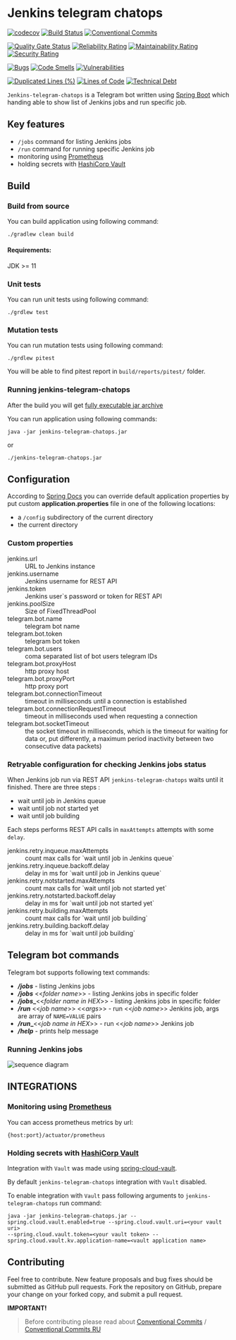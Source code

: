 # Jenkins telegram chatops
[![codecov](https://codecov.io/gh/MikeSafonov/jenkins-telegram-chatops/branch/master/graph/badge.svg)](https://codecov.io/gh/MikeSafonov/jenkins-telegram-chatops)
[![Build Status](https://travis-ci.com/MikeSafonov/jenkins-telegram-chatops.svg?branch=master)](https://travis-ci.com/MikeSafonov/jenkins-telegram-chatops)
[![Conventional Commits](https://img.shields.io/badge/Conventional%20Commits-1.0.0-yellow.svg)](https://conventionalcommits.org)

[![Quality Gate Status](https://sonarcloud.io/api/project_badges/measure?project=MikeSafonov_jenkins-telegram-chatops&metric=alert_status)](https://sonarcloud.io/dashboard?id=MikeSafonov_jenkins-telegram-chatops)
[![Reliability Rating](https://sonarcloud.io/api/project_badges/measure?project=MikeSafonov_jenkins-telegram-chatops&metric=reliability_rating)](https://sonarcloud.io/dashboard?id=MikeSafonov_jenkins-telegram-chatops)
[![Maintainability Rating](https://sonarcloud.io/api/project_badges/measure?project=MikeSafonov_jenkins-telegram-chatops&metric=sqale_rating)](https://sonarcloud.io/dashboard?id=MikeSafonov_jenkins-telegram-chatops)
[![Security Rating](https://sonarcloud.io/api/project_badges/measure?project=MikeSafonov_jenkins-telegram-chatops&metric=security_rating)](https://sonarcloud.io/dashboard?id=MikeSafonov_jenkins-telegram-chatops)

[![Bugs](https://sonarcloud.io/api/project_badges/measure?project=MikeSafonov_jenkins-telegram-chatops&metric=bugs)](https://sonarcloud.io/dashboard?id=MikeSafonov_jenkins-telegram-chatops)
[![Code Smells](https://sonarcloud.io/api/project_badges/measure?project=MikeSafonov_jenkins-telegram-chatops&metric=code_smells)](https://sonarcloud.io/dashboard?id=MikeSafonov_jenkins-telegram-chatops)
[![Vulnerabilities](https://sonarcloud.io/api/project_badges/measure?project=MikeSafonov_jenkins-telegram-chatops&metric=vulnerabilities)](https://sonarcloud.io/dashboard?id=MikeSafonov_jenkins-telegram-chatops)

[![Duplicated Lines (%)](https://sonarcloud.io/api/project_badges/measure?project=MikeSafonov_jenkins-telegram-chatops&metric=duplicated_lines_density)](https://sonarcloud.io/dashboard?id=MikeSafonov_jenkins-telegram-chatops)
[![Lines of Code](https://sonarcloud.io/api/project_badges/measure?project=MikeSafonov_jenkins-telegram-chatops&metric=ncloc)](https://sonarcloud.io/dashboard?id=MikeSafonov_jenkins-telegram-chatops)
[![Technical Debt](https://sonarcloud.io/api/project_badges/measure?project=MikeSafonov_jenkins-telegram-chatops&metric=sqale_index)](https://sonarcloud.io/dashboard?id=MikeSafonov_jenkins-telegram-chatops)

`Jenkins-telegram-chatops` is a Telegram bot written using [Spring Boot](https://github.com/spring-projects/spring-boot) which handing 
able to show list of Jenkins jobs and run specific job.

## Key features

- `/jobs` command for listing Jenkins jobs
- `/run` command for running specific Jenkins job
- monitoring using [Prometheus](https://prometheus.io)
- holding secrets with [HashiCorp Vault](https://www.vaultproject.io/)


## Build

### Build from source

You can build application using following command:

    ./gradlew clean build
    
#### Requirements:

JDK >= 11

### Unit tests

You can run unit tests using following command:

    ./grdlew test

### Mutation tests

You can run mutation tests using following command:

    ./grdlew pitest

You will be able to find pitest report in `build/reports/pitest/` folder.

### Running jenkins-telegram-chatops

After the build you will get [fully executable jar archive](https://docs.spring.io/spring-boot/docs/current/gradle-plugin/reference/html/#packaging-executable-configuring-launch-script)
 
You can run application using following commands:

    java -jar jenkins-telegram-chatops.jar
or

    ./jenkins-telegram-chatops.jar

## Configuration

According to [Spring Docs](https://docs.spring.io/spring-boot/docs/current/reference/html/boot-features-external-config.html#boot-features-external-config-application-property-files)
you can override default application properties by put custom **application.properties** file in one of the following
locations:

- a `/config` subdirectory of the current directory
- the current directory

### Custom properties

<dl> 
  <dt>jenkins.url</dt>
  <dd>URL to Jenkins instance</dd>
    
  <dt>jenkins.username</dt>
  <dd>Jenkins username for REST API</dd>
  
  <dt>jenkins.token</dt>
  <dd>Jenkins user`s password or token for REST API</dd>
  
  <dt>jenkins.poolSize</dt>
  <dd>Size of FixedThreadPool</dd>
  
  <dt>telegram.bot.name</dt>
  <dd>telegram bot name</dd>
  
  <dt>telegram.bot.token</dt>
  <dd>telegram bot token</dd>
  
  <dt>telegram.bot.users</dt>
  <dd>coma separated list of bot users telegram IDs</dd>
  
  <dt>telegram.bot.proxyHost</dt>
  <dd>http proxy host</dd>

  <dt>telegram.bot.proxyPort</dt>
  <dd>http proxy port</dd>
  
  <dt>telegram.bot.connectionTimeout</dt>
  <dd>timeout in milliseconds until a connection is established</dd>
  
  <dt>telegram.bot.connectionRequestTimeout</dt>
  <dd>timeout in milliseconds used when requesting a connection</dd>
    
  <dt>telegram.bot.socketTimeout</dt>
  <dd>the socket timeout in milliseconds, which is the timeout for waiting for data  or, put differently, a maximum period inactivity between two consecutive data packets)</dd>
</dl>

### Retryable configuration for checking Jenkins jobs status

When Jenkins job run via REST API `jenkins-telegram-chatops` waits until it finished.
There are three steps :

- wait until job in Jenkins queue
- wait until job not started yet
- wait until job building

Each steps performs REST API calls in `maxAttempts` attempts with some `delay`.

<dl> 
  <dt>jenkins.retry.inqueue.maxAttempts</dt>
  <dd>count max calls for `wait until job in Jenkins queue` </dd>
    
  <dt>jenkins.retry.inqueue.backoff.delay</dt>
  <dd>delay in ms for `wait until job in Jenkins queue`</dd>
  
  <dt>jenkins.retry.notstarted.maxAttempts</dt>
    <dd>count max calls for `wait until job not started yet` </dd>
      
  <dt>jenkins.retry.notstarted.backoff.delay</dt>
  <dd>delay in ms for `wait until job not started yet`</dd>
    
  <dt>jenkins.retry.building.maxAttempts</dt>
  <dd>count max calls for `wait until job building` </dd>
    
  <dt>jenkins.retry.building.backoff.delay</dt>
  <dd>delay in ms for `wait until job building`</dd>
 </dl>

## Telegram bot commands

Telegram bot supports following text commands:

- **_/jobs_** - listing Jenkins jobs
- **_/jobs_** <<*folder name*>> - listing Jenkins jobs in specific folder
- **_/jobs_\_**<<*folder name in HEX*>> - listing Jenkins jobs in specific folder
- **_/run_** <<*job name*>> <<*args*>> - run <<*job name*>> Jenkins job, args are array of `NAME=VALUE` pairs
- **_/run_\_**<<*job name in HEX*>> - run <<*job name*>> Jenkins job
- **_/help_** - prints help message

### Running Jenkins jobs

![sequence diagram](http://www.plantuml.com/plantuml/proxy?src=https://raw.github.com/MikeSafonov/jenkins-telegram-chatops/master/diagrams/sequence.txt)

## INTEGRATIONS 

### Monitoring using [Prometheus](https://prometheus.io)

You can access prometheus metrics by url: 

    {host:port}/actuator/prometheus

### Holding secrets with [HashiCorp Vault](https://www.vaultproject.io/)

Integration with `Vault` was made using [spring-cloud-vault](https://cloud.spring.io/spring-cloud-vault/reference/html/).

By default `jenkins-telegram-chatops` integration with `Vault` disabled. 

To enable integration with `Vault` pass following arguments to `jenkins-telegram-chatops` run command:

    java -jar jenkins-telegram-chatops.jar --spring.cloud.vault.enabled=true --spring.cloud.vault.uri=<your vault uri> 
    --spring.cloud.vault.token=<your vault token> --spring.cloud.vault.kv.application-name=<vault application name>
 
## Contributing

Feel free to contribute. 
New feature proposals and bug fixes should be submitted as GitHub pull requests. 
Fork the repository on GitHub, prepare your change on your forked copy, and submit a pull request.

**IMPORTANT!**
>Before contributing please read about [Conventional Commits](https://www.conventionalcommits.org/en/v1.0.0-beta.2/) / [Conventional Commits RU](https://www.conventionalcommits.org/ru/v1.0.0-beta.2/)
